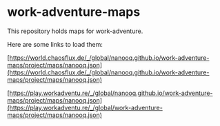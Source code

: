 # work-adventure-maps

This repository holds maps for work-adventure.

Here are some links to load them:

[https://world.chaosflux.de/_/global/nanooq.github.io/work-adventure-maps/project/maps/nanooq.json](https://world.chaosflux.de/_/global/nanooq.github.io/work-adventure-maps/project/maps/nanooq.json)

[https://play.workadventu.re/_/global/nanooq.github.io/work-adventure-maps/project/maps/nanooq.json](https://play.workadventu.re/_/global/work-adventure-maps/project/maps/nanooq.json)
